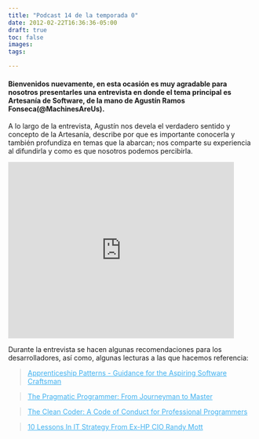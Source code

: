 ```yaml
---
title: "Podcast 14 de la temporada 0"
date: 2012-02-22T16:36:36-05:00
draft: true
toc: false
images:
tags:

---
```


<h4>Bienvenidos nuevamente, en esta ocasión es muy agradable para nosotros presentarles una entrevista en donde el tema principal es Artesanía de Software, de la mano de Agustín Ramos Fonseca(@MachinesAreUs).</h4>

A lo largo de la entrevista, Agustín nos devela el verdadero sentido y concepto de la Artesanía, describe por que es importante conocerla y también profundiza en temas que la abarcan; nos comparte su experiencia al difundirla y como es que nosotros podemos percibirla.

<iframe src="https://player.vimeo.com/video/37228434?h=3577f26894" width="460" height="360" frameborder="0"></iframe>

Durante la entrevista se hacen algunas recomendaciones para los desarrolladores, así como, algunas lecturas a las que hacemos referencia:

><a target="_blank" style="color:#3eb0ef;" href="https://www.oreilly.com/library/view/apprenticeship-patterns/9780596806842/">Apprenticeship Patterns - Guidance for the Aspiring Software Craftsman</a>

><a target="_blank" style="color:#3eb0ef;" href="https://pragprog.com/search/?q=the-pragmatic-programmer">The Pragmatic Programmer: From Journeyman to Master</a>

><a target="_blank" style="color:#3eb0ef;" href="https://www.amazon.com/Clean-Coder-Conduct-Professional-Programmers/dp/0137081073/ref=sr_1_1?ie=UTF8&qid=1323109523&sr=8-1">The Clean Coder: A Code of Conduct for Professional Programmers</a>

><a target="_blank" style="color:#3eb0ef;" href="https://www.informationweek.com/">10 Lessons In IT Strategy From Ex-HP CIO Randy Mott</a>
